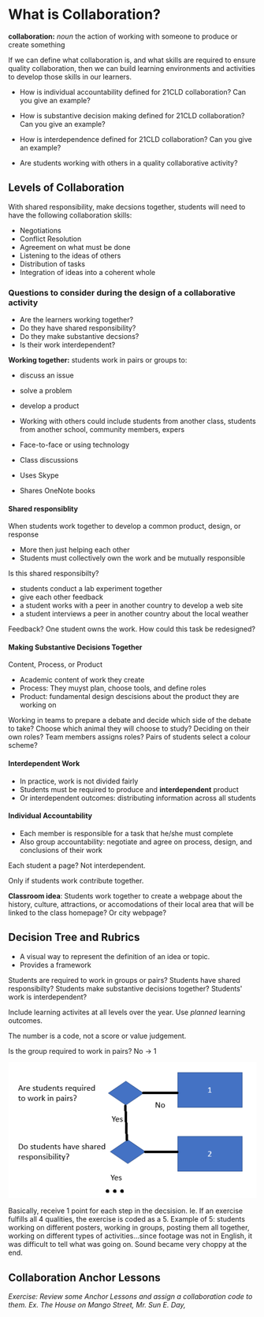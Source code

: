 # What is Collaboration?

<b>collaboration:</b> <i>noun</i> the action of working with someone to produce or create something

If we can define what collaboration is, and what skills are required to ensure quality collaboration, then we can build learning environments and activities to develop those skills in our learners.

* How is individual accountability defined for 21CLD collaboration? Can you give an example?
* How is substantive decision making defined for 21CLD collaboration? Can you give an example?
* How is interdependence defined for 21CLD collaboration? Can you give an example?

* Are students working with others in a quality collaborative activity?

## Levels of Collaboration

With shared responsibility, make decsions together, students will need to have the following collaboration skills:
* Negotiations
* Conflict Resolution
* Agreement on what must be done
* Listening to the ideas of others
* Distribution of tasks
* Integration of ideas into a coherent whole

### Questions to consider during the design of a collaborative activity
* Are the learners working together?
* Do they have shared responsibility?
* Do they make substantive decsions?
* Is their work interdependent?

**Working together:** students work in pairs or groups to:
* discuss an issue
* solve a problem
* develop a product

* Working with others could include students from another class, students from another school, community members, expers
* Face-to-face or using technology

* Class discussions
* Uses Skype
* Shares OneNote books

#### Shared responsiblity
When students work together to develop a common product, design, or response
* More then just helping each other
* Students must collectively own the work and be mutually responsible

Is this shared responsibilty?
* students conduct a lab experiment together
* give each other feedback
* a student works with a peer in another country to develop a web site
* a student interviews a peer in another country about the local weather

Feedback? One student owns the work. How could this task be redesigned?

#### Making Substantive Decisions Together

Content, Process, or Product

* Academic content of work they create
* Process: They muyst plan, choose tools, and define roles
* Product: fundamental design descisions about the product they are working on

Working in teams to prepare a debate and decide which side of the debate to take?
Choose which animal they will choose to study?
Deciding on their own roles?
Team members assigns roles?
Pairs of students select a colour scheme?

#### Interdependent Work
* In practice, work is not divided fairly
* Students must be required to produce and **interdependent** product
* Or interdependent outcomes: distributing information across all students

#### Individual Accountability
* Each member is responsible for a task that he/she must complete
* Also group accountability: negotiate and agree on process, design, and conclusions of their work

Each student a page? Not interdependent.

Only if students work contribute together.

**Classroom idea**: Students work together to create a webpage about the history, culture, attractions, or accomodations of their local area that will be linked to the class homepage? Or city webpage?

## Decision Tree and Rubrics
* A visual way to represent the definition of an idea or topic.
* Provides a framework

Students are required to work in groups or pairs?
Students have shared responsibilty?
Students make substantive decisions together?
Students' work is interdependent?

Include learning activites at all levels over the year. Use *planned* learning outcomes.

The number is a code, not a score or value judgement.

Is the group required to work in pairs? No -> 1

<img src="decision tree.png" />

Basically, receive 1 point for each step in the decsision.
Ie. If an exercise fulfills all 4 qualities, the exercise is coded as a 5.
Example of 5: students working on different posters, working in groups, posting them all together, working on different types of activities...since footage was not in English, it was difficult to tell what was going on. Sound became very choppy at the end.

## Collaboration Anchor Lessons

*Exercise: Review some Anchor Lessons and assign a collaboration code to them. Ex. The House on Mango Street, Mr. Sun E. Day,*








